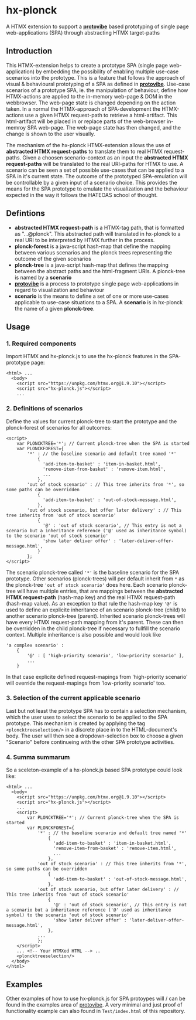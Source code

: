 # hx-plonck
A HTMX extension to support a __[protovibe](https://github.com/sascha-dibbern/protovibe)__ based prototyping of single page web-applications (SPA) through abstracting HTMX target-paths

## Introduction
This HTMX-extension helps to create a prototype SPA (single page web-application) by embedding the possibility of enabling multiple use-case scenarios into the prototype. This is a feature that follows the approach of visual & behavioural prototyping of a SPA as defined in __[protovibe](https://github.com/sascha-dibbern/protovibe)__.
Use-case scenarios of a prototype SPA, ie. the manipulation of behaviour, define how HTMX-actions are applied to the in-memory web-page & DOM in the webbrowser. The web-page state is changed depending on the action taken. In a normal the HTMX-approach of SPA-development the HTMX-actions use a given HTMX request-path to retrieve a html-artifact. This html-artifact will be placed in or replace parts of the web-browser in-memroy SPA web-page. The web-page state has then changed, and the change is shown to the user visually. 

The mechanism of the hx-plonck HTMX-extension allows the use of __abstracted HTMX request-paths__ to translate them to real HTMX request-paths. Given a choosen scenario-context as an input the __abstracted HTMX request-paths__ will be translated to the real URI-paths for HTMX to use. A scenario can be seen a set of possible use-cases that can be applied to a SPA in it's current state.
The outcome of the prototyped SPA-emulation will be controllable by a given input of a scenario choice. This provides the means for the SPA prototype to emulate the visualization and the behaviour expected in the way it follows the HATEOAS school of thought.

## Defintions
 * __abstracted HTMX request-path__ is a HTMX-tag path, that is formatted as "...@plonck". This abstracted path will translated in hx-plonck to a real URI to be interpreted by HTMX further in the process.
 * __plonck-forest__ is a java-script hash-map that define the mapping between various scenarios and the plonck trees representing the outcome of the given scenarios
 * __plonck-tree__ is a java-script hash-map that defines the mapping between the abstract paths and the html-fragment URIs. A plonck-tree is named by a __scenario__
 * __[protovibe](https://github.com/sascha-dibbern/protovibe)__ is a process to prototype single page web-applications in regard to visualization and behaviour
 * __scenario__ is the means to define a set of one or more use-cases applicable to use-case situations to a SPA. A __scenario__ is in hx-plonck the name of a given __plonck-tree__.

## Usage

### 1. Required components
Import HTMX and hx-plonck.js to use the hx-plonck features in the SPA-prototype page:

    <html> ...
      <body>
	    <script src="https://unpkg.com/htmx.org@1.9.10"></script>
	    <script src="hx-plonck.js"></script>
        ...

### 2. Definitions of scenarios
Define the values for current plonck-tree to start the prototype and the plonck-forest of scenarios for all outcomes:

    <script>
        var PLONCKTREE='*'; // Current plonck-tree when the SPA is started
        var PLONCKFOREST={
	        '*' : // the baseline scenario and default tree named '*'
	            {
		          'add-item-to-basket' : 'item-in-basket.html',
		          'remove-item-from-basket' : 'remove-item.html',
                  ...
	            },
	        'out of stock scenario' : // This tree inherits from '*', so some paths can be overridden
	            {
		          'add-item-to-basket' : 'out-of-stock-message.html',
	            },
	        'out of stock scenario, but offer later delivery' : // This tree inherits from 'out of stock scenario'
	            {
                  '@' : 'out of stock scenario', // This entry is not a scenario but a inheritance reference ('@' used as inheritance symbol) to the scenario 'out of stock scenario'
		          'show later deliver offer' : 'later-deliver-offer-message.html',
	            }
            };
    </script>

The scenario plonck-tree called `'*'` is the baseline scenario for the SPA prototype. Other scenarios (plonck-trees) will per default inherit from `*` as the plonck-tree `'out of stock scenario'` does here. 
Each scenario plonck-tree will have multiple entries, that are mappings between the __abstracted HTMX request-path__ (hash-map key) and the real HTMX request-path (hash-map value). As an exception to that rule the hash-map key `'@'` is used to define an explicite inheritance of an scenario plonck-tree (child) to another scenario plonck-tree (parent).
Inherited scenario plonck-trees will have every HTMX request-path mapping from it's parent. These can then be overridden in the child plonck-tree if necessary to fullfill the scenario context.
Multiple inheritance is also possible and would look like

    'a complex scenario' : 
        {
            '@' : [ 'high-priority scenario', 'low-priority scenario' ],
            ...
        }

In that case explicite defined request-mapings from 'high-priority scenario' will override the request-mapings from 'low-priority scenario' too.

### 3. Selection of the current applicable scenario

Last but not least the prototype SPA has to contain a selection mechanism, which the user uses to select the scenario to be applied to the SPA prototype. 
This mechanism is created by applying the tag `<ploncktreeselection/>` in a discrete place in to the HTML-document's body. The user will then see a dropdown-selection box to choose a given "Scenario" before continueing with the other SPA prototype activities.

### 4. Summa summarum

So a sceleton-example of a hx-plonck.js based SPA prototype could look like:

    <html> ...
      <body>
	    <script src="https://unpkg.com/htmx.org@1.9.10"></script>
	    <script src="hx-plonck.js"></script>
        ...
        <script>
            var PLONCKTREE='*'; // Current plonck-tree when the SPA is started
            var PLONCKFOREST={
	            '*' : // the baseline scenario and default tree named '*'
	                {
		              'add-item-to-basket' : 'item-in-basket.html',
		              'remove-item-from-basket' : 'remove-item.html',
                      ...
	                },
	            'out of stock scenario' : // This tree inherits from '*', so some paths can be overridden
	                {
		              'add-item-to-basket' : 'out-of-stock-message.html',
	                },
	            'out of stock scenario, but offer later delivery' : // This tree inherits from 'out of stock scenario'
	                {
                      '@' : 'out of stock scenario', // This entry is not a scenario but a inheritance reference ('@' used as inheritance symbol) to the scenario 'out of stock scenario'
		              'show later deliver offer' : 'later-deliver-offer-message.html',
	                },
		        ...			
                };
        </script>
        ... <!-- Your HTMXed HTML --> ..
	    <ploncktreeselection/>
	  </body>
	</html>
	
## Examples

Other examples of how to use hx-plonck.js for SPA protoypes will / can be found in the examples area of [protovibe](https://github.com/sascha-dibbern/protovibe). A very minimal and just proof of functionality example can also found in `Test/index.html` of this repository.
